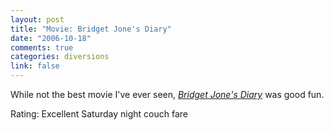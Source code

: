 ```yaml
--- 
layout: post
title: "Movie: Bridget Jone's Diary"
date: "2006-10-18"
comments: true
categories: diversions
link: false
---
```

While not the best movie I've ever seen, <i><a href="http://imdb.com/title/tt0243155/" title="Bridget Jone's Diary">Bridget Jone's Diary</a></i> was good fun.

Rating: Excellent Saturday night couch fare
